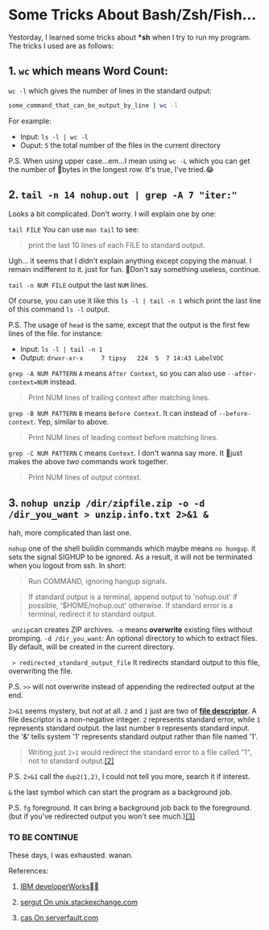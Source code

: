 # Some Tricks About Bash/Zsh/Fish...
Yestorday, I learned some tricks about **\*sh** when I try to run my program. The tricks I used are as follows:

## 1. ``wc`` which means **Word Count**:
```wc -l``` which gives the number of lines in the standard output:
```bash
some_command_that_can_be_output_by_line | wc -l 
```
For example:
- Input: ```ls -l | wc -l```
- Ouput: ```5``` the total number of the files in the current directory

P.S. When using upper case...em...I mean using ```wc -L``` which you can get the number of bytes in the longest row. It's true, I've tried.😂

## 2. ```tail -n 14 nohup.out | grep -A 7 "iter:"```
Looks a bit complicated. Don't worry. I will explain one by one:

```tail FILE``` You can use ```man tail``` to see:
> print the last 10 lines of each FILE to standard output.

Ugh... it seems that I didn't explain anything except copying the manual. I remain indifferent to it. just for fun. Don't say something useless, continue.

```tail -n NUM FILE``` output the last ```NUM``` lines.

Of course, you can use it like this ```ls -l | tail -n 1``` which print the last line of this command ```ls -l``` output.

P.S. The usage of ```head``` is the same, except that the output is the first few lines of the file. for instance:
- Input: ```ls -l | tail -n 1```
- Output: ```drwxr-xr-x     7 tipsy   224  5  7 14:43 LabelVOC```

```grep -A NUM PATTERN``` ```A``` means ```After Context```, so you can also use ```--after-context=NUM``` instead.
> Print NUM  lines  of  trailing  context  after  matching  lines.

```grep -B NUM PATTERN``` ```B``` means ```Before Context```. It can instead of ```--before-context```. Yep, similar to above.
> Print NUM lines of leading context before matching lines.

```grep -C NUM PATTERN``` ```C``` means ```Context```. I don't wanna say more. It just makes the above two commands work together.
> Print NUM lines of output context.

## 3. ```nohup unzip /dir/zipfile.zip -o -d /dir_you_want > unzip.info.txt 2>&1 &```
hah, more complicated than last one. 

```nohup``` one of the shell buildin commands which maybe means ```no hungup```. it sets the signal SIGHUP to be ignored. As a result, it will not be terminated when you logout from ssh. In short:
> Run COMMAND, ignoring hangup signals.

> If standard output is a terminal, append output to 'nohup.out' if possible, '$HOME/nohup.out' otherwise. If standard error is a terminal, redirect it to standard output.

``` unzip```can creates ZIP archives. ```-o``` means **overwrite** existing files without promping. ```-d /dir_you_want```: An optional directory to which to extract files. By default, will be created in the current directory.

``` > redirected_standard_output_file``` It redirects standard output to this file, overwriting the file.

P.S. ```>>``` will not overwrite instead of appending the redirected output at the end.

``` 2>&1 ``` seems mystery, but not at all. ```2``` and ```1``` just are two of **[file descriptor](https://en.wikipedia.org/wiki/File_descriptor)**. A file descriptor is a non-negative integer. ```2``` represents standard error, while ```1``` represents standard output. the last number ```0``` represents standard input. the '&' tells system '1' represents standard output rather than file named '1'. 
> Writing just ```2>1``` would redirect the standard error to a file called "1", not to standard output.[[2]](https://unix.stackexchange.com/questions/89386/what-is-symbol-and-in-unix-linux)

P.S. ```2>&1``` call the ```dup2(1,2)```, I could not tell you more, search it if interest.

```&``` the last symbol which can start the program as a background job.

P.S. ```fg``` foreground. It can bring a background job back to the foreground. (but if you've redirected output you won't see much.)[[3]](https://serverfault.com/questions/41959/how-to-send-jobs-to-background-without-stopping-them)

### TO BE CONTINUE
These days, I was exhausted. wanan.

References:
1. [IBM developerWorks](https://www.ibm.com/developerworks/cn/linux/l-cn-nohup/index.html)

2. [sergut On unix.stackexchange.com](https://unix.stackexchange.com/questions/89386/what-is-symbol-and-in-unix-linux)

3. [cas On serverfault.com](https://serverfault.com/questions/41959/how-to-send-jobs-to-background-without-stopping-them)